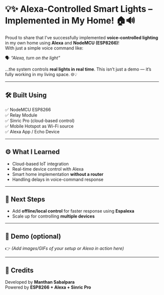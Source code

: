 # 💡✨ Alexa-Controlled Smart Lights – Implemented in My Home! 🏠🔊

Proud to share that I’ve successfully implemented **voice-controlled lighting** in my own home using **Alexa** and **NodeMCU (ESP8266)**!  
With just a simple voice command like:

🗣️ *“Alexa, turn on the light”*  

…the system controls **real lights in real time**. This isn’t just a demo — it’s fully working in my living space. 🌐💡

---

## 🛠️ Built Using
✅ NodeMCU ESP8266  
✅ Relay Module  
✅ Sinric Pro (cloud-based control)  
✅ Mobile Hotspot as Wi-Fi source  
✅ Alexa App / Echo Device  

---

## ⚙️ What I Learned
- Cloud-based IoT integration  
- Real-time device control with Alexa  
- Smart home implementation **without a router**  
- Handling delays in voice-command response  

---

## 🚀 Next Steps
- Add **offline/local control** for faster response using **Espalexa**  
- Scale up for controlling **multiple devices**  

---

## 🎥 Demo (optional)
👉 *(Add images/GIFs of your setup or Alexa in action here)*  

---

## 🙌 Credits
Developed by **Manthan Sabalpara**  
Powered by **ESP8266 + Alexa + Sinric Pro**
